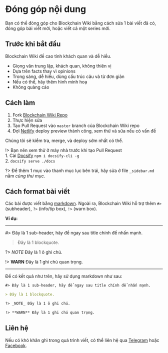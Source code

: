 # Đóng góp nội dung

Bạn có thể đóng góp cho Blockchain Wiki bằng cách sửa 1 bài viết đã có, đóng góp bài viết mới, hoặc viết cả một series mới.

## Trước khi bắt đầu

Blockchain Wiki đề cao tính khách quan và dễ hiểu.

- Giọng văn trung lập, khách quan, không thiên vị
- Dựa trên facts thay vì opinions
- Trong sáng, dễ hiểu, dùng cấu trúc câu và từ đơn giản
- Nếu có thể, hãy thêm hình minh hoạ
- Không quảng cáo

## Cách làm

1. Fork [Blockchain Wiki Repo](https://github.com/TradaTech/wiki)
2. Thực hiện sửa
3. Tạo Pull Request vào `master` branch của Blockchain Wiki repo
4. Đợi [Netlify](https://www.netlify.com) deploy preview thành công, xem thử và sửa nếu có vấn đề

Chúng tôi sẽ kiểm tra, merge, và deploy sớm nhất có thể.

!> Bạn nên xem thử ở máy nhà trước khi tạo Pull Request<br>1. Cài [Docsify](https://docsify.js.org/) `npm i docsify-cli -g`<br>2. `docsify serve ./docs`

?> Để thêm 1 mục vào thanh mục lục bên trái, hãy sửa ở file `_sidebar.md` nằm _cùng thư mục_.

## Cách format bài viết

Các bài được viết bằng [markdown](https://www.markdownguide.org/cheat-sheet/). Ngoài ra, Blockchain Wiki hỗ trợ thêm `#>` (subheader), `?>` (info/tip box), `!>` (warn box).

**Ví dụ:**

---

#> Đây là 1 sub-header, hãy để ngay sau title chính để nhấn mạnh.

> Đây là 1 blockquote.

?> _NOTE_ Đây là 1 ô ghi chú.

!> **WARN** Đây là 1 ghi chú quan trọng.

---

Để có kết quả như trên, hãy sử dụng markdown như sau:

```markdown
#> Đây là 1 sub-header, hãy để ngay sau title chính để nhấn mạnh.

> Đây là 1 blockquote.

?> _NOTE_ Đây là 1 ô ghi chú.

!> **WARN** Đây là 1 ghi chú quan trọng.
```

## Liên hệ

Nếu có khó khăn ghì trong quá trình viết, có thể liên hệ qua [Telegram](https://t.me/tradatech) hoặc [Facebook](https://facebook.com/tradatech).
